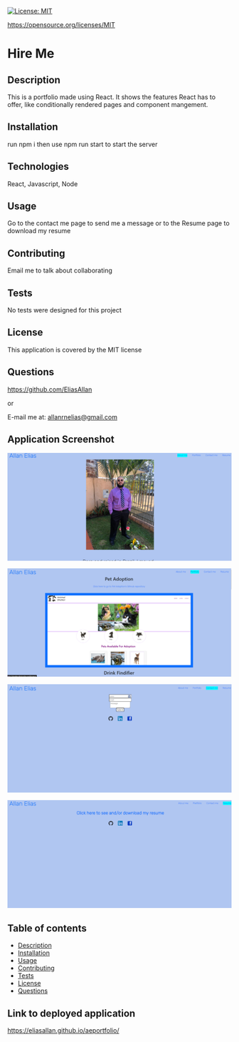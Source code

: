 [![License: MIT](https://img.shields.io/badge/License-MIT-yellow.svg)](https://opensource.org/licenses/MIT)

https://opensource.org/licenses/MIT

# Hire Me

## Description 
This is a portfolio made using React. It shows the features React has to offer, like conditionally rendered pages and component mangement.

## Installation  
run npm i then use npm run start to start the server

## Technologies  
React, Javascript, Node

## Usage  
Go to the contact me page to send me a message or to the Resume page to download my resume

## Contributing 
Email me to talk about collaborating

## Tests
No tests were designed for this project

## License
This application is covered by the MIT license

## Questions
https://github.com/EliasAllan

or

E-mail me at: allanrnelias@gmail.com

## Application Screenshot

![ The picture of the about me page](./src/assets/aboutme.png)

![ The picture of the Portfolio page](./src/assets/portfolio.png)

![ The picture of Contact me page](./src/assets/contact-me.png)

![ The picture of Resume page](./src/assets/resume.png)

## Table of contents
- [Description](#description)
- [Installation](#installation)
- [Usage](#usage)
- [Contributing](#contributing)
- [Tests](#tests)
- [License](#license)
- [Questions](#questions)

## Link to deployed application

https://eliasallan.github.io/aeportfolio/